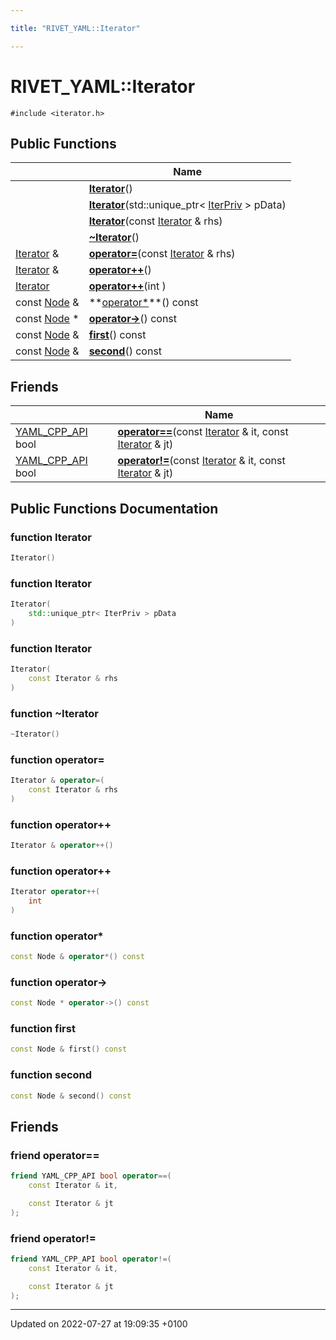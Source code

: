 ```yaml
---

title: "RIVET_YAML::Iterator"

---
```


# RIVET_YAML::Iterator






`#include <iterator.h>`

## Public Functions

|                | Name           |
| -------------- | -------------- |
| | **[Iterator](http://example.org/classes/classrivet__yaml_1_1iterator/#function-iterator)**() |
| | **[Iterator](http://example.org/classes/classrivet__yaml_1_1iterator/#function-iterator)**(std::unique_ptr< <a href="http://example.org/classes/structrivet__yaml_1_1iterpriv/">IterPriv</a> > pData) |
| | **[Iterator](http://example.org/classes/classrivet__yaml_1_1iterator/#function-iterator)**(const <a href="http://example.org/classes/classrivet__yaml_1_1iterator/">Iterator</a> & rhs) |
| | **[~Iterator](http://example.org/classes/classrivet__yaml_1_1iterator/#function-~iterator)**() |
| <a href="http://example.org/classes/classrivet__yaml_1_1iterator/">Iterator</a> & | **[operator=](http://example.org/classes/classrivet__yaml_1_1iterator/#function-operator=)**(const <a href="http://example.org/classes/classrivet__yaml_1_1iterator/">Iterator</a> & rhs) |
| <a href="http://example.org/classes/classrivet__yaml_1_1iterator/">Iterator</a> & | **[operator++](http://example.org/classes/classrivet__yaml_1_1iterator/#function-operator++)**() |
| <a href="http://example.org/classes/classrivet__yaml_1_1iterator/">Iterator</a> | **[operator++](http://example.org/classes/classrivet__yaml_1_1iterator/#function-operator++)**(int ) |
| const <a href="http://example.org/classes/classrivet__yaml_1_1node/">Node</a> & | **[operator*](http://example.org/classes/classrivet__yaml_1_1iterator/#function-operator*)**() const |
| const <a href="http://example.org/classes/classrivet__yaml_1_1node/">Node</a> * | **[operator->](http://example.org/classes/classrivet__yaml_1_1iterator/#function-operator->)**() const |
| const <a href="http://example.org/classes/classrivet__yaml_1_1node/">Node</a> & | **[first](http://example.org/classes/classrivet__yaml_1_1iterator/#function-first)**() const |
| const <a href="http://example.org/classes/classrivet__yaml_1_1node/">Node</a> & | **[second](http://example.org/classes/classrivet__yaml_1_1iterator/#function-second)**() const |

## Friends

|                | Name           |
| -------------- | -------------- |
| <a href="http://example.org/files/dll_8h/#define-yaml-cpp-api">YAML_CPP_API</a> bool | **[operator==](http://example.org/classes/classrivet__yaml_1_1iterator/#friend-operator==)**(const <a href="http://example.org/classes/classrivet__yaml_1_1iterator/">Iterator</a> & it, const <a href="http://example.org/classes/classrivet__yaml_1_1iterator/">Iterator</a> & jt)  |
| <a href="http://example.org/files/dll_8h/#define-yaml-cpp-api">YAML_CPP_API</a> bool | **[operator!=](http://example.org/classes/classrivet__yaml_1_1iterator/#friend-operator!=)**(const <a href="http://example.org/classes/classrivet__yaml_1_1iterator/">Iterator</a> & it, const <a href="http://example.org/classes/classrivet__yaml_1_1iterator/">Iterator</a> & jt)  |

## Public Functions Documentation

### function Iterator

```cpp
Iterator()
```


### function Iterator

```cpp
Iterator(
    std::unique_ptr< IterPriv > pData
)
```


### function Iterator

```cpp
Iterator(
    const Iterator & rhs
)
```


### function ~Iterator

```cpp
~Iterator()
```


### function operator=

```cpp
Iterator & operator=(
    const Iterator & rhs
)
```


### function operator++

```cpp
Iterator & operator++()
```


### function operator++

```cpp
Iterator operator++(
    int 
)
```


### function operator*

```cpp
const Node & operator*() const
```


### function operator->

```cpp
const Node * operator->() const
```


### function first

```cpp
const Node & first() const
```


### function second

```cpp
const Node & second() const
```


## Friends

### friend operator==

```cpp
friend YAML_CPP_API bool operator==(
    const Iterator & it,

    const Iterator & jt
);
```


### friend operator!=

```cpp
friend YAML_CPP_API bool operator!=(
    const Iterator & it,

    const Iterator & jt
);
```


-------------------------------

Updated on 2022-07-27 at 19:09:35 +0100